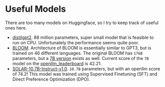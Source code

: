 # Useful Models

There are too many models on Huggingface, so I try to keep track of useful ones here.

- [distilgpt2](https://huggingface.co/distilgpt2). 88 million parameters, super small model that is feasible to run on CPU. Unfortunately the performance seems quite poor.
- [BLOOM](https://huggingface.co/docs/transformers/model_doc/bloom). Architecture of BLOOM is essentially similar to GPT3, but is trained on 46 different languages. The original BLOOM has `176B` parameters, but a [7B version](https://huggingface.co/bigscience/bloom-7b1) exists as well. Current score of the `7B` model on the [openllm_leaderboard](https://huggingface.co/spaces/HuggingFaceH4/open_llm_leaderboard) is 42.21.
- [SOLAR-10.7B-Instruct-v1.0](https://huggingface.co/upstage/SOLAR-10.7B-Instruct-v1.0). `10.7B` parameters, but with an openllm score of 74.2! This model was trained using Supervised Finetuning (SFT) and Direct Preference Optimization (DPO).
